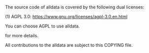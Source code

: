 The source code of alldata is covered by the following dual licenses:

(1) AGPL 3.0: https://www.gnu.org/licenses/agpl-3.0.en.html
	
You can choose AGPL to use alldata.

for more details.

All contributions to the alldata are subject to this COPYING file.
